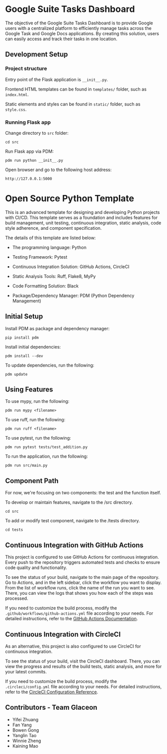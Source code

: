 # Google Suite Tasks Dashboard
The objective of the Google Suite Tasks Dashboard is to provide Google users with a centralized platform to efficiently manage tasks across the Google Task and Google Docs applications. By creating this solution, users can easily access and track their tasks in one location.

## Development Setup

### Project structure
Entry point of the Flask application is `__init__.py`.

Frontend HTML templates can be found in `templates/` folder, such as `index.html`.

Static elements and styles can be found in `static/` folder, such as `style.css`.

### Running Flask app
Change directory to `src` folder:

    cd src

Run Flask app via PDM:

    pdm run python __init__.py

Open browser and go to the following host address:

    http://127.0.0.1:5000

# Open Source Python Template

This is an advanced template for designing and developing Python projects with CI/CD. This template serves as a foundation and includes features for build management, unit testing, continuous integration, static analysis, code style adherence, and component specification.

The details of this template are listed below:

- The programming language: Python

- Testing Framework: Pytest

- Continuous Integration Solution: GitHub Actions, CircleCI

- Static Analysis Tools: Ruff, Flake8, MyPy

- Code Formatting Solution: Black

- Package/Dependency Manager: PDM (Python Dependency Management)

## Initial Setup

Install PDM as package and dependency manager:

    pip install pdm

Install initial dependencies:

    pdm install --dev

To update dependencies, run the following:

    pdm update

## Using Features

To use mypy, run the following:

    pdm run mypy <filename>

To use ruff, run the following:

    pdm run ruff <filename>

To use pytest, run the following:

    pdm run pytest tests/test_addition.py

To run the application, run the following:

    pdm run src/main.py
    
## Component Path

For now, we're focusing on two components: the test and the function itself.

To develop or maintain features, navigate to the /src directory.

    cd src

To add or modify test component, navigate to the /tests directory.

    cd tests

## Continuous Integration with GitHub Actions
This project is configured to use GitHub Actions for continuous integration. Every push to the repository triggers automated tests and checks to ensure code quality and functionality.

To see the status of your build, navigate to the main page of the repository. Go to Actions, and in the left sidebar, click the workflow you want to display. From the list of workflow runs, click the name of the run you want to see. There, you can view the logs that shows you how each of the steps was processed.

If you need to customize the build process, modify the `.github/workflows/github-actions.yml` file according to your needs. For detailed instructions, refer to the [GitHub Actions Documentation](https://docs.github.com/en/actions).

## Continuous Integration with CircleCI

As an alternative, this project is also configured to use CircleCI for continuous integration. 

To see the status of your build, visit the CircleCI dashboard. There, you can view the progress and results of the build tests, static analysis, and more for your latest commits.

If you need to customize the build process, modify the `.circleci/config.yml` file according to your needs. For detailed instructions, refer to the [CircleCI Configuration Reference](https://circleci.com/docs/2.0/configuration-reference/).

## Contributors - Team Glaceon 

- Yifei Zhuang
- Fan Yang
- Bowen Gong
- Yanglin Tao
- Winnie Zheng
- Kaining Mao

